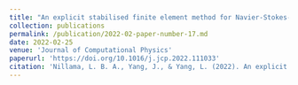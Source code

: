 ```yaml
---
title: "An explicit stabilised finite element method for Navier-Stokes-Brinkman equations"
collection: publications
permalink: /publication/2022-02-paper-number-17.md
date: 2022-02-25
venue: 'Journal of Computational Physics'
paperurl: 'https://doi.org/10.1016/j.jcp.2022.111033'
citation: 'Nillama, L. B. A., Yang, J., & Yang, L. (2022). An explicit stabilised finite element method for Navier-Stokes-Brinkman equations. Journal of Computational Physics, 457, 111033.'
---
```

